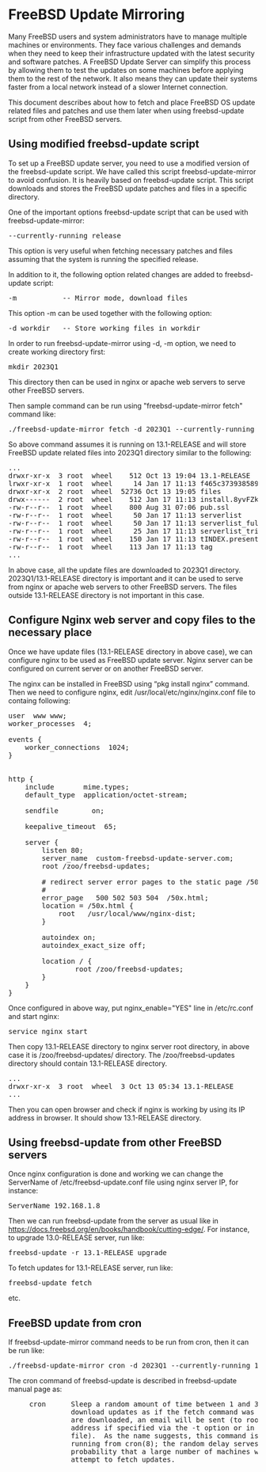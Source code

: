 # FreeBSD Update Mirroring

Many FreeBSD users and system administrators have to manage multiple machines or environments.
They face various challenges and demands when they need to keep their infrastructure updated with the latest security and software patches.
A FreeBSD Update Server can simplify this process by allowing them to test the updates on some machines before applying them to the rest of the network. 
It also means they can update their systems faster from a local network instead of a slower Internet connection.

This document describes about how to fetch and place FreeBSD OS update related files and patches and use them later 
when using freebsd-update script from other FreeBSD servers.

##	Using modified freebsd-update script

To set up a FreeBSD update server, you need to use a modified version of the freebsd-update script. 
We have called this script freebsd-update-mirror to avoid confusion. It is heavily based on freebsd-update script.
This script downloads and stores the FreeBSD update patches and files in a specific directory.

One of the important options freebsd-update script that can be used with freebsd-update-mirror:

<pre>
--currently-running release
</pre>

This option is very useful when fetching necessary patches and files assuming that the system is running the specified release.

In addition to it, the following option related changes are added to freebsd-update script:

<pre>
-m           -- Mirror mode, download files
</pre>

This option -m can be used together with the following option:

<pre>
-d workdir   -- Store working files in workdir
</pre>

In order to run freebsd-update-mirror using -d, -m option, we need to create working directory first:

<pre>
mkdir 2023Q1
</pre>

This directory then can be used in nginx or apache web servers to serve other FreeBSD servers.


Then sample command can be run using "freebsd-update-mirror fetch" command like:

<pre>
./freebsd-update-mirror fetch -d 2023Q1 --currently-running 13.1-RELEASE -m
</pre>

So above command assumes it is running on 13.1-RELEASE and will store FreeBSD update related files 
into 2023Q1 directory similar to the following:
<pre>
...
drwxr-xr-x  3 root  wheel    512 Oct 13 19:04 13.1-RELEASE
lrwxr-xr-x  1 root  wheel     14 Jan 17 11:13 f465c3739385890c221dff1a05e578c6cae0d0430e46996d319db7439f884336-install -> install.8yvFZk
drwxr-xr-x  2 root  wheel  52736 Oct 13 19:05 files
drwx------  2 root  wheel    512 Jan 17 11:13 install.8yvFZk
-rw-r--r--  1 root  wheel    800 Aug 31 07:06 pub.ssl
-rw-r--r--  1 root  wheel     50 Jan 17 11:13 serverlist
-rw-r--r--  1 root  wheel     50 Jan 17 11:13 serverlist_full
-rw-r--r--  1 root  wheel     25 Jan 17 11:13 serverlist_tried
-rw-r--r--  1 root  wheel    150 Jan 17 11:13 tINDEX.present
-rw-r--r--  1 root  wheel    113 Jan 17 11:13 tag
...
</pre>

In above case, all the update files are downloaded to 2023Q1 directory. 
2023Q1/13.1-RELEASE directory is important and it can be used to serve from nginx or apache web servers to other FreeBSD servers.
The files outside 13.1-RELEASE directory is not important in this case.


##	Configure Nginx web server and copy files to the necessary place

Once we have update files (13.1-RELEASE directory in above case), we can configure nginx to be used as FreeBSD update server. 
Nginx server can be configured on current server or on another FreeBSD server.

The nginx can be installed in FreeBSD using “pkg install nginx” command. 
Then we need to configure nginx, edit /usr/local/etc/nginx/nginx.conf file to containg following:

<pre>
user  www www;
worker_processes  4;

events {
    worker_connections  1024;
}


http {
    include       mime.types;
    default_type  application/octet-stream;

    sendfile        on;

    keepalive_timeout  65;

    server {
        listen 80;
        server_name  custom-freebsd-update-server.com;
        root /zoo/freebsd-updates;

        # redirect server error pages to the static page /50x.html
        #
        error_page   500 502 503 504  /50x.html;
        location = /50x.html {
            root   /usr/local/www/nginx-dist;
        }

        autoindex on;
        autoindex_exact_size off;

        location / {
                root /zoo/freebsd-updates;
        }
    }
}
</pre>

Once configured in above way, put nginx_enable="YES" line in /etc/rc.conf and start nginx:

<pre>
service nginx start
</pre>

Then copy 13.1-RELEASE directory to nginx server root directory, in above case it is /zoo/freebsd-updates/ directory.
The /zoo/freebsd-updates directory should contain 13.1-RELEASE directory.

<pre>
...
drwxr-xr-x  3 root  wheel  3 Oct 13 05:34 13.1-RELEASE
...
</pre>

Then you can open browser and check if nginx is working by using its IP address in browser. 
It should show 13.1-RELEASE directory.


##	Using freebsd-update from other FreeBSD servers

Once nginx configuration is done and working we can change the ServerName of /etc/freebsd-update.conf file using nginx server IP, for instance:

<pre>
ServerName 192.168.1.8
</pre>

Then we can run freebsd-update from the server as usual like in https://docs.freebsd.org/en/books/handbook/cutting-edge/.
For instance, to upgrade 13.0-RELEASE server, run like:

<pre>
freebsd-update -r 13.1-RELEASE upgrade
</pre>

To fetch updates for 13.1-RELEASE server, run like:

<pre>
freebsd-update fetch
</pre>

etc.



## FreeBSD update from cron

If freebsd-update-mirror command needs to be run from cron, then it can be run like:

<pre>
./freebsd-update-mirror cron -d 2023Q1 --currently-running 13.0-RELEASE -m
</pre>

The cron command of freebsd-update is described in freebsd-update manual page as:
<pre>
     cron      Sleep a random amount of time between 1 and 3600 seconds, then
               download updates as if the fetch command was used.  If updates
               are downloaded, an email will be sent (to root or a different
               address if specified via the -t option or in the configuration
               file).  As the name suggests, this command is designed for
               running from cron(8); the random delay serves to minimize the
               probability that a large number of machines will simultaneously
               attempt to fetch updates.

</pre>
